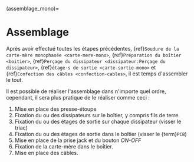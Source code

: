 (assemblage_mono)=

# Assemblage

Après avoir effectué toutes les étapes précédentes, {ref}`Soudure de la carte-mère monophasée <carte-mere-mono>`, {ref}`Préparation du boîtier <boitier>`, {ref}`Perçage du dissipateur <dissipateur:Perçage du dissipateur>`, {ref}`étage·s de sortie <carte-sortie-mono>` et {ref}`Confection des câbles <confection-cables>`, il est temps d'assembler le tout.

Il est possible de réaliser l'assemblage dans n'importe quel ordre, cependant, il sera plus pratique de le réaliser comme ceci :
1. Mise en place des presse-étoupe
2. Fixation du ou des dissipateurs sur le boîtier, y compris fils de terre.
3. Fixation du ou des étages de sortie sur chaque dissipateur (visser le triac)
4. Fixation du ou des étages de sortie dans le boîtier (visser le {term}`PCB`)
5. Mise en place de la prise jack et du bouton *ON-OFF*
6. Fixation de la carte-mère dans le boîtier.
7. Mise en place des câbles.
